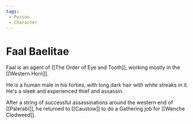 ```yaml
---
tags: 
 - Person
 - Character
---
```



# Faal Baelitae

Faal is an agent of [[The Order of Eye and Tooth]], working mostly in the [[Western Horn]].

He is a human male in his forties, with long dark hair with white streaks in it. He's a sleek and experienced thief and assassin.

After a string of successful assassinations around the western end of [[Palerabi]], he returned to [[Caustow]] to do a Gathering job for [[Wenche Clodweed]].